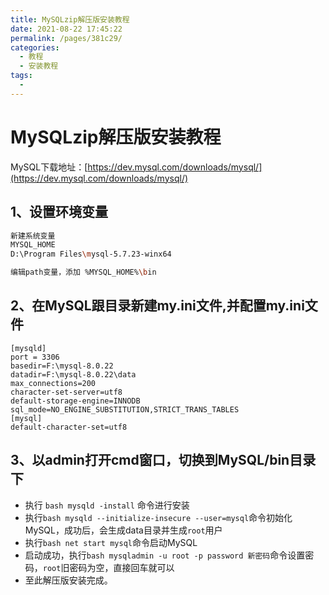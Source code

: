 ```yaml
---
title: MySQLzip解压版安装教程
date: 2021-08-22 17:45:22
permalink: /pages/381c29/
categories:
  - 教程
  - 安装教程
tags:
  - 
---
```

# MySQLzip解压版安装教程

MySQL下载地址：[https://dev.mysql.com/downloads/mysql/](https://dev.mysql.com/downloads/mysql/)



## 1、设置环境变量

```bash
新建系统变量
MYSQL_HOME
D:\Program Files\mysql-5.7.23-winx64

编辑path变量，添加 %MYSQL_HOME%\bin


```

## 2、在MySQL跟目录新建my.ini文件,并配置my.ini文件

```mysql
[mysqld]
port = 3306
basedir=F:\mysql-8.0.22
datadir=F:\mysql-8.0.22\data
max_connections=200
character-set-server=utf8
default-storage-engine=INNODB
sql_mode=NO_ENGINE_SUBSTITUTION,STRICT_TRANS_TABLES
[mysql]
default-character-set=utf8
```

## 3、以admin打开cmd窗口，切换到MySQL/bin目录下

* 执行 ```bash mysqld -install``` 命令进行安装
* 执行```bash mysqld --initialize-insecure --user=mysql```命令初始化MySQL，成功后，会生成data目录并生成`root`用户
* 执行```bash net start mysql```命令启动MySQL
* 启动成功，执行`bash mysqladmin -u root -p password 新密码`命令设置密码，`root`旧密码为空，直接回车就可以
* 至此解压版安装完成。

